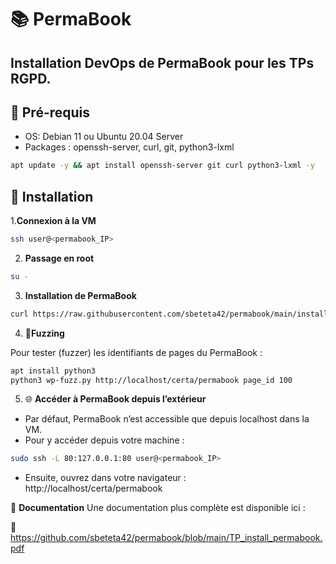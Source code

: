 # 📚 PermaBook
## Installation DevOps de PermaBook pour les TPs RGPD.

## 🚀 Pré-requis
- OS: Debian 11 ou Ubuntu 20.04 Server
- Packages : openssh-server, curl, git, python3-lxml

```bash
apt update -y && apt install openssh-server git curl python3-lxml -y
```
## 🔧 Installation

1.**Connexion à la VM**
```bash
ssh user@<permabook_IP>
```

2. **Passage en root**
```bash
su -
```

3. **Installation de PermaBook**
```bash
curl https://raw.githubusercontent.com/sbeteta42/permabook/main/install.sh | sh -
```

4. 🧪**Fuzzing**

Pour tester (fuzzer) les identifiants de pages du PermaBook :

``` bash
apt install python3
python3 wp-fuzz.py http://localhost/certa/permabook page_id 100
```

5. 🌐 **Accéder à PermaBook depuis l’extérieur**
- Par défaut, PermaBook n’est accessible que depuis localhost dans la VM.
- Pour y accéder depuis votre machine :

``` bash
sudo ssh -L 80:127.0.0.1:80 user@<permabook_IP>
```
- Ensuite, ouvrez dans votre navigateur : http://localhost/certa/permabook

📄 **Documentation**
Une documentation plus complète est disponible ici :

📄 https://github.com/sbeteta42/permabook/blob/main/TP_install_permabook.pdf
